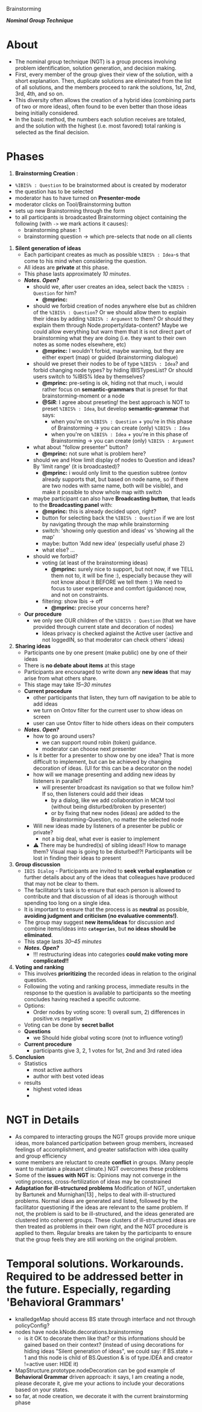 Brainstorming

_**Nominal Group Technique**_

# About

+ The nominal group technique (NGT) is a group process involving problem identification, solution generation, and decision making.
+ First, every member of the group gives their view of the solution, with a short explanation. Then, duplicate solutions are eliminated from the list of all solutions, and the members proceed to rank the solutions, 1st, 2nd, 3rd, 4th, and so on.
+ This diversity often allows the creation of a hybrid idea (combining parts of two or more ideas), often found to be even better than those ideas being initially considered.
+ In the basic method, the numbers each solution receives are totaled, and the solution with the highest (i.e. most favored) total ranking is selected as the final decision.

# Phases

1. **Brainstorming Creation** :
  + `%IBIS% : Question` to be brainstormed about is created by moderator
  + the question has to be selected
  + moderator has to have turned on **Presenter-mode**
  + moderator clicks on Tool/Brainstorming button
  + sets up new Brainstorming through the form
  + to all participants is broadcasted Brainstorming object containing the following (with `->` we mark actions it causes):
    + brainstorming phase: 1
    + brainstorming question -> which pre-selects that node on all clients
1. **Silent generation of ideas**
    + Each participant creates as much as possible `%IBIS% : Idea`-s that come to his mind when considering the question.
    + All ideas are **private** at this phase.
    + This phase lasts approximately _10 minutes_.
    + _**Notes. Open?**_
      + should we, after user creates an idea, select back the `%IBIS% : Question` for him?
          + **@mprinc:**
      + should we forbid creation of nodes anywhere else but as children of the `%IBIS% : Question`? Or we should allow them to explain their ideas by adding `%IBIS% : Argument` to them? Or should they explain them through Node.property/data-content? Maybe we could allow everything but warn them that it is not direct part of brainstorming what they are doing (i.e. they want to their own notes as some nodes elsewhere, etc)
          + **@mprinc:** I wouldn't forbid, maybe warning, but they are either expert (map) or guided (brainstorming dialogue)
      + should we preset their nodes to be of type `%IBIS% : Idea`? and forbid changing node types? by hiding IBISTypesList? Or should users switch to %IBIS% Idea by themselves?
          + **@mprinc:** pre-seting is ok, hiding not that much, i would rather focus on **semantic-grammars** that is preset for that brainstorming-moment  or a node
          + **@SiR**: I agree about preseting! the best approach is NOT to preset `%IBIS% : Idea`, but develop **semantic-grammar** that says:
            + when you're on `%IBIS% : Question` + you're in this phase of Brainstorming -> you can create (only) `%IBIS% : Idea`
            + when you're on `%IBIS% : Idea` + you're in this phase of Brainstorming -> you can create (only) `%IBIS% : Argument`
      + what about "follow presenter" button?
          + **@mprinc:** not sure what is problem here?
      + should we and How limit display of nodes to Question and ideas? By 'limit range' (it is broadcasted)?
          + **@mprinc:** i would only limit to the question subtree (ontov already supports that, but based on node name, so if there are two nodes with same name, both will be visible), and make it possible to show whole map with switch
      + maybe participant can also have **Broadcasting button**, that leads to the **Broadcasting panel** with:
        + **@mprinc:** this is already decided upon, right?
        + button for selecting back the `%IBIS% : Question` if we are lost by navigating through the map while brainstorming
        + switch: 'showing only question and ideas' vs 'showing all the map'
        + maybe: button 'Add new idea' (especially useful phase 2)
        + what else? ...
      + should we forbid?
        + voting (at least of the brainstorming ideas)
            + **@mprinc:** surely nice to support, but not now, if we TELL them not to, it will be fine :), especially because they will not know about it BEFORE we tell them :) We need to focus to user experience and comfort (guidance) now, and not on constraints.
        + filtering: show Ibis -> off
            + **@mprinc:** precise your concerns here?
    + **Our procedure**
      + we only see OUR children of the `%IBIS% : Question` (that we have provided through current state and decoration of nodes)
        + Ideas privacy is checked agiainst the Active user (active and not loggedIN, so that moderator can check others' ideas)
1. **Sharing ideas**
    + Participants one by one present (make public) one by one of their ideas
    + There is **no debate about items** at this stage
    + Participants are encouraged to write down any **new ideas** that may arise from what others share.
    + This stage may take _15–30 minutes_
    + **Current procedure**
      + other participants that listen, they turn off navigation to be able to add ideas
      + we turn on Ontov filter for the current user to show ideas on screen
      + user can use Ontov filter to hide others ideas on their computers
    + _**Notes. Open?**_
        + how to go around users?
          + we can support round robin (token) guidance.
          + moderator can choose next presenter
        + Is it better for a presenter to show one by one idea?
        That is more difficult to implement, but can be achieved by changing decoration of ideas.
        (UI for this can be a decorator on the node)
        + how will we manage presenting and adding new ideas by listeners in parallel?
          + will presenter broadcast its navigation so that we follow him? If so, then listeners could add their ideas
            + by a dialog, like we add collaboration in MCM tool (without being disturbed/broken by presenter)
            + or by fixing that new nodes (ideas) are added to the Brainstorming-Question, no matter the selected node
        + Will new ideas made by listeners of a presenter be public or private?
            + not a big deal, what ever is easier to implement
        + :warning: There may be hundred(s) of sibling ideas!! How to manage them? Visual map is going to be disturbed!?! Participants will be lost in finding their ideas to present
1. **Group discussion**
    + `IBIS Dialog` - Participants are invited to **seek verbal explanation** or further details about any of the ideas that colleagues have produced that may not be clear to them.
    + The facilitator’s task is to ensure that each person is allowed to contribute and that discussion of all ideas is thorough without spending too long on a single idea.
    + It is important to ensure that the process is as **neutral** as possible, **avoiding judgment and criticism (no evaluative comments!)**.
    + The group may suggest **new items/ideas**  for discussion and combine items/ideas into **`categories`**, but **no ideas should be eliminated**.
    + This stage lasts _30–45 minutes_
    + _**Notes. Open?**_
        + !!! restructuring ideas into categories **could make voting more complicated!!**
1. **Voting and ranking**
    + This involves **prioritizing** the recorded ideas in relation to the original question.
    + Following the voting and ranking process, immediate results in the response to the question is available to participants so the meeting concludes having reached a specific outcome.
    + Options:
      + Order nodes by voting score: 1) overall sum, 2) differences in positive.vs negative
    + Voting can be done by **secret ballot**
    + **Questions**
      +  we Should hide global voting score (not to influence voting!)
    + **Current procedure**
        + participants give 3, 2, 1 votes for 1st, 2nd and 3rd rated idea
1. **Conclusion**
    + Statistics
      + most active authors
      + author with best voted ideas
    + results
      + highest voted ideas
      +

# NGT in Details

+ As compared to interacting groups the NGT groups provide more unique ideas, more balanced participation between group members, increased feelings of accomplishment, and greater satisfaction with idea quality and group efficiency
+ some members are reluctant to create **conflict** in groups. (Many people want to maintain a pleasant climate.) NGT overcomes these problems
+ Some of the **issues with NGT** is: Opinions may not converge in the voting process, cross-fertilization of ideas may be constrained
+ **Adaptation for ill-structured problems**
Modification of NGT, undertaken by Bartunek and Murnighan[13] , helps to deal with ill-structured problems. Normal ideas are generated and listed, followed by the facilitator questioning if the ideas are relevant to the same problem. If not, the problem is said to be ill-structured, and the ideas generated are clustered into coherent groups. These clusters of ill-structured ideas are then treated as problems in their own right, and the NGT procedure is applied to them. Regular breaks are taken by the participants to ensure that the group feels they are still working on the original problem.

# Temporal solutions. Workarounds. Required to be addressed better in the future. Especially, regarding 'Behavioral Grammars'

+ knalledgeMap should access BS state through interface and not through policyConfig?
+ nodes have node.kNode.decorations.brainstorming
  + is it OK to decorate them like that? or this informations should be gained based on their context?
  (instead of using decorations for hiding ideas "Silent generation of ideas", we could say: if BS.state = 1 and this node is child of BS.Question & is of type.IDEA and creator !=active user: HIDE it)
+ MapStructure.prototype.nodeDecoration can be god example of **Behavioral Grammar** driven approach: it says, I am creating a node, please decorate it, give me your actions to include your decorations based on your states.
+ so far, at node creation, we decorate it with the current brainstorming phase
